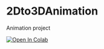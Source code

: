 # 2Dto3DAnimation
Animation project

[![Open In Colab](https://colab.research.google.com/assets/colab-badge.svg)](https://colab.research.google.com/drive/1tdAA2_mVUmz7Cajaq_ELqXF3e123BqE7)

